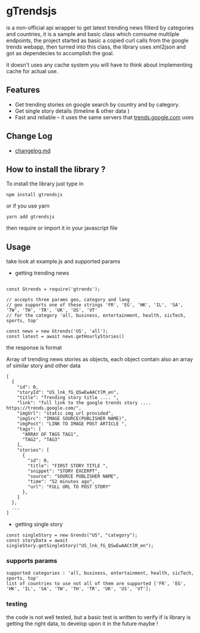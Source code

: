 # gTrendsjs

is a non-official api wrapper to get latest trending news filterd by categories and countries, it is a sample and basic class which comsume multilple endpoints, the project started as basic a copied curl calls from the google trends webapp, then turned into this class, the library uses xml2json and got as dependecies to accomplish the goal.

it doesn't uses any cache system you will have to think about implementing cache for actual use.

## Features

- Get trending stories on google search by country and by category.
- Get single story details (timeline & other data )
- Fast and reliable – it uses the same servers that [trends.google.com](https://trends.google.com) uses


## Change Log
- [changelog.md](https://github.com/dijux/NODE_G_TRENDSJS/blob/master/CHANGELOG.md)

## How to install the library ? 

To install the library just type in 

`npm install gtrendsjs` 

or if you use yarn 

`yarn add gtrendsjs`

then require or import it in your javascript file

## Usage

take look at example.js and supported params 

- getting trending news  

```

const Gtrends = require('gtrends');

// accepts three params geo, category and lang
// geo supports one of these strings 'FR', 'EG', 'HK', 'IL', 'SA', 'TW', 'TH', 'TR', 'UK', 'US', 'VT'
// for the category 'all, business, entertainment, health, sicTech, sports, top'

const news = new Gtrends('US', 'all');
const latest = await news.getHourlyStories()

```

the response is format

Array of trending news stories as objects, each object contain also an array of similar story and other data 
```
[
  {
    "id": 0,
    "storyId": "US_lnk_fG_QSwEwAACtlM_en",
    "title": "Trending story title .... ",
    "link": "full link to the google trends story .... https://trends.google.com/",
    "imgUrl": "static img url provided",
    "imgSrc": "IMAGE SOURCE(PUBLISHER NAME)",
    "imgPost": "LINK TO IMAGE POST ARTICLE ",
    "tags": [
      "ARRAY OF TAGS TAG1",
      "TAG2", "TAG3"
    ],
    "stories": [
      {
        "id": 0,
        "title": "FIRST STORY TITLE ",
        "snippet": "STORY EXCERPT",
        "source": "SOURCE PUBLISHER NAME",
        "time": "52 minutes ago",
        "url": "FULL URL TO POST STORY"
      },
    ]
  },
  ... 
]

```


- getting single story 

```
const singleStory = new Grends("US", "category");
const storyData = await singleStory.getSingleStory("US_lnk_fG_QSwEwAACtlM_en");

```


### supports params 
```
supported categories : 'all, business, entertainment, health, sicTech, sports, top'
list of countries to use not all of them are supported ['FR', 'EG', 'HK', 'IL', 'SA', 'TW', 'TH', 'TR', 'UK', 'US', 'VT'];
```

### testing
the code is not well tested, but a basic test is written to verify if is library is getting the right data, to develop upon it in the future maybe !